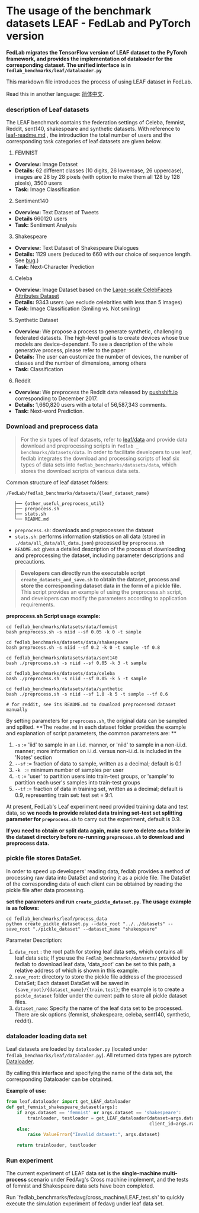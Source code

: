 # The usage of the benchmark datasets LEAF - FedLab and PyTorch version

**FedLab migrates the TensorFlow version of LEAF dataset to the PyTorch framework, and provides the implementation of dataloader for the corresponding dataset. The unified interface is in `fedlab_benchmarks/leaf/dataloader.py`**

This markdown file introduces the process of using LEAF dataset in FedLab.

Read this in another language: [简体中文](./README_zh_cn.md).

### description of Leaf datasets

The LEAF benchmark contains the federation settings of Celeba, femnist, Reddit, sent140, shakespeare and synthetic datasets. With reference to [leaf-readme.md](https://github.com/talwalkarlab/leaf) , the introduction the total number of users and the corresponding task categories of leaf datasets are given below.

1. FEMNIST

- **Overview:** Image Dataset
- **Details:** 62 different classes (10 digits, 26 lowercase, 26 uppercase), images are 28 by 28 pixels (with option to make them all 128 by 128 pixels), 3500 users
- **Task:** Image Classification

2. Sentiment140

- **Overview:** Text Dataset of Tweets
- **Details** 660120 users
- **Task:** Sentiment Analysis

3. Shakespeare

- **Overview:** Text Dataset of Shakespeare Dialogues
- **Details:** 1129 users (reduced to 660 with our choice of sequence length. See [bug](https://github.com/TalwalkarLab/leaf/issues/19).)
- **Task:** Next-Character Prediction

4. Celeba

- **Overview:** Image Dataset based on the [Large-scale CelebFaces Attributes Dataset](http://mmlab.ie.cuhk.edu.hk/projects/CelebA.html)
- **Details:** 9343 users (we exclude celebrities with less than 5 images)
- **Task:** Image Classification (Smiling vs. Not smiling)

5. Synthetic Dataset

- **Overview:** We propose a process to generate synthetic, challenging federated datasets. The high-level goal is to create devices whose true models are device-dependant. To see a description of the whole generative process, please refer to the paper
- **Details:** The user can customize the number of devices, the number of classes and the number of dimensions, among others
- **Task:** Classification

6. Reddit

- **Overview:** We preprocess the Reddit data released by [pushshift.io](https://files.pushshift.io/reddit/) corresponding to December 2017.
- **Details:** 1,660,820 users with a total of 56,587,343 comments.
- **Task:** Next-word Prediction.

### Download and preprocess data

> For the six types of leaf datasets, refer to [leaf/data](https://github.com/talwalkarlab/leaf/tree/master/data) and provide data download and preprocessing scripts in `fedlab _ benchmarks/datasets/data`.
> In order to facilitate developers to use leaf, fedlab integrates the download and processing scripts of leaf six types of data sets into `fedlab_benchmarks/datasets/data`, which stores the download scripts of various data sets.

Common structure of leaf dataset folders:

```
/FedLab/fedlab_benchmarks/datasets/{leaf_dataset_name}

   ├── {other_useful_preprocess_util}
   ├── prerpocess.sh
   ├── stats.sh
   └── README.md
```
- `preprocess.sh`: downloads and preprocesses the dataset
- `stats.sh`: performs information statistics on all data (stored in `./data/all_data/all_data.json`) processed by `preprocess.sh`
- `README.md`: gives a detailed description of the process of downloading and preprocessing the dataset, including parameter descriptions and precautions.

> **Developers can directly run the executable script `create_datasets_and_save.sh` to obtain the dataset, process and store the corresponding dataset data in the form of a pickle file.**
> This script provides an example of using the preprocess.sh script, and developers can modify the parameters according to application requirements.

**preprocess.sh Script usage example:**

```shell
cd fedlab_benchmarks/datasets/data/femnist
bash preprocess.sh -s niid --sf 0.05 -k 0 -t sample

cd fedlab_benchmarks/datasets/data/shakespeare
bash preprocess.sh -s niid --sf 0.2 -k 0 -t sample -tf 0.8

cd fedlab_benchmarks/datasets/data/sent140
bash ./preprocess.sh -s niid --sf 0.05 -k 3 -t sample

cd fedlab_benchmarks/datasets/data/celeba
bash ./preprocess.sh -s niid --sf 0.05 -k 5 -t sample

cd fedlab_benchmarks/datasets/data/synthetic
bash ./preprocess.sh -s niid --sf 1.0 -k 5 -t sample --tf 0.6

# for reddit, see its README.md to download preprocessed dataset manually
```

By setting parameters for `preprocess.sh`, the original data can be sampled and spilted. **The `readme.md` in each dataset folder provides the example and explanation of script parameters, the common parameters are: **

1. `-s` := 'iid' to sample in an i.i.d. manner, or 'niid' to sample in a non-i.i.d. manner; more information on i.i.d. versus non-i.i.d. is included in the 'Notes' section
2. `--sf` := fraction of data to sample, written as a decimal; default is 0.1
3. `-k ` := minimum number of samples per user
4. `-t` := 'user' to partition users into train-test groups, or 'sample' to partition each user's samples into train-test groups
5. `--tf` := fraction of data in training set, written as a decimal; default is 0.9, representing train set: test set = 9:1.

At present, FedLab's Leaf experiment need provided training data and test data, so **we needs to provide related data training set-test set splitting parameter for `preprocess.sh`** to carry out the experiment, default is 0.9.

**If you need to obtain or split data again, make sure to delete `data` folder in the dataset directory before re-running `preprocess.sh` to download and preprocess data.**

### pickle file stores DataSet.
In order to speed up developers' reading data, fedlab provides a method of processing raw data into DataSet and storing it as a pickle file. The DataSet of the corresponding data of each client can be obtained by reading the pickle file after data processing.

**set the parameters and run `create_pickle_dataset.py`. The usage example is as follows:**

```shell
cd fedlab_benchmarks/leaf/process_data
python create_pickle_dataset.py --data_root "../../datasets" --save_root "./pickle_dataset" --dataset_name "shakespeare"
```

Parameter Description:
1. `data_root` : the root path for storing leaf data sets, which contains all leaf data sets; If you use the `Fedlab_benchmarks/datasets/` provided by fedlab to download leaf data, 'data_root' can be set to this path, a relative address of which is shown in this example.
2. `save_root`: directory to store the pickle file address of the processed DataSet; Each dataset DataSet will be saved in `{save_root}/{dataset_name}/{train,test}`; the example is to create a `pickle_dataset` folder under the current path to store all pickle dataset files.
3. `dataset_name`: Specify the name of the leaf data set to be processed. There are six options {femnist, shakespeare, celeba, sent140, synthetic, reddit}.

### dataloader loading data set

Leaf datasets are loaded by `dataloader.py` (located under `fedlab_benchmarks/leaf/dataloader.py`). All returned data types are pytorch [Dataloader](https://pytorch.org/docs/stable/data.html).

By calling this interface and specifying the name of the data set, the corresponding Dataloader can be obtained.

**Example of use:**

```python
from leaf.dataloader import get_LEAF_dataloader
def get_femnist_shakespeare_dataset(args):
    if args.dataset == 'femnist' or args.dataset == 'shakespeare':
        trainloader, testloader = get_LEAF_dataloader(dataset=args.dataset,
                                                      client_id=args.rank)
    else:
        raise ValueError("Invalid dataset:", args.dataset)

    return trainloader, testloader
```

### Run experiment

The current experiment of LEAF data set is the **single-machine multi-process** scenario under FedAvg's Cross machine implement, and the tests of femnist and Shakespeare data sets have been completed.

Run `fedlab_benchmarks/fedavg/cross_machine/LEAF_test.sh' to quickly execute the simulation experiment of fedavg under leaf data set.
